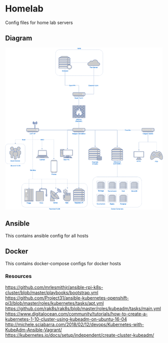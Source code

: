 # Homelab
Config files for home lab servers

## Diagram

![Diagram](diagram/diagram.png)

## Ansible

This contains ansible config for all hosts

## Docker

This contains docker-compose configs for docker hosts

### Resources

https://github.com/mrlesmithjr/ansible-rpi-k8s-cluster/blob/master/playbooks/bootstrap.yml
https://github.com/Project31/ansible-kubernetes-openshift-pi3/blob/master/roles/kubernetes/tasks/apt.yml
https://github.com/rak8s/rak8s/blob/master/roles/kubeadm/tasks/main.yml
https://www.digitalocean.com/community/tutorials/how-to-create-a-kubernetes-1-10-cluster-using-kubeadm-on-ubuntu-16-04
http://michele.sciabarra.com/2018/02/12/devops/Kubernetes-with-KubeAdm-Ansible-Vagrant/
https://kubernetes.io/docs/setup/independent/create-cluster-kubeadm/
